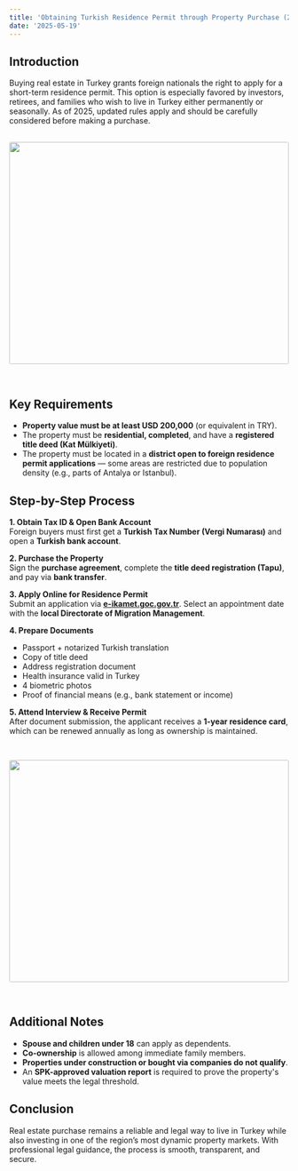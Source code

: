 ```yaml
---
title: 'Obtaining Turkish Residence Permit through Property Purchase (2025)'
date: '2025-05-19'
---
```


## Introduction

Buying real estate in Turkey grants foreign nationals the right to apply for a short-term residence permit. This option is especially favored by investors, retirees, and families who wish to live in Turkey either permanently or seasonally. As of 2025, updated rules apply and should be carefully considered before making a purchase.
<img src="https://karayaka.ru/assets/images/articles/article10.jpg" width=100% height="400" style="object-fit: cover; border-radius: 3px; margin: 30px auto;" />

## Key Requirements

- **Property value must be at least USD 200,000** (or equivalent in TRY).
- The property must be **residential, completed**, and have a **registered title deed (Kat Mülkiyeti)**.
- The property must be located in a **district open to foreign residence permit applications** — some areas are restricted due to population density (e.g., parts of Antalya or Istanbul).

## Step-by-Step Process

**1. Obtain Tax ID & Open Bank Account**  
Foreign buyers must first get a **Turkish Tax Number (Vergi Numarası)** and open a **Turkish bank account**.

**2. Purchase the Property**  
Sign the **purchase agreement**, complete the **title deed registration (Tapu)**, and pay via **bank transfer**.

**3. Apply Online for Residence Permit**  
Submit an application via **[e-ikamet.goc.gov.tr](https://e-ikamet.goc.gov.tr)**. Select an appointment date with the **local Directorate of Migration Management**.

**4. Prepare Documents**

- Passport + notarized Turkish translation
- Copy of title deed
- Address registration document
- Health insurance valid in Turkey
- 4 biometric photos
- Proof of financial means (e.g., bank statement or income)

**5. Attend Interview & Receive Permit**  
After document submission, the applicant receives a **1-year residence card**, which can be renewed annually as long as ownership is maintained.

<img src="https://karayaka.ru/assets/images/articles/article10.2.jpg" width=100% height="400" style="object-fit: cover; border-radius: 3px; margin: 30px auto;" />

## Additional Notes

- **Spouse and children under 18** can apply as dependents.
- **Co-ownership** is allowed among immediate family members.
- **Properties under construction or bought via companies do not qualify**.
- An **SPK-approved valuation report** is required to prove the property's value meets the legal threshold.

## Conclusion

Real estate purchase remains a reliable and legal way to live in Turkey while also investing in one of the region’s most dynamic property markets. With professional legal guidance, the process is smooth, transparent, and secure.
